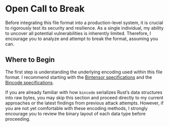 # Open Call to Break  

Before integrating this file format into a production-level system, it is crucial to rigorously test its security and resilience. As a single individual, my ability to uncover all potential vulnerabilities is inherently limited. Therefore, I encourage you to analyze and attempt to break the format, assuming you can.  

## Where to Begin  

The first step is understanding the underlying encoding used within this file format. I recommend starting with the [Bintensor specifications](https://github.com/GnosisFoundation/bintensors/blob/master/specs/encoding.md) and the [Bincode specifications](https://github.com/bincode-org/bincode/blob/trunk/docs/spec.md).  

If you are already familiar with how `bincode` serializes Rust’s data structures into raw bytes, you may skip this section and proceed directly to my current approaches or the latest findings from previous attack attempts. However, if you are not yet comfortable with these encoding methods, I strongly encourage you to review the binary layout of each data type before proceeding.  
